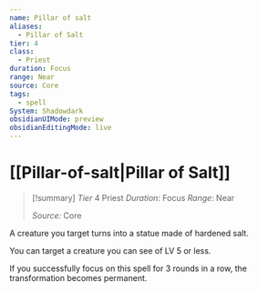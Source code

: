```yaml
---
name: Pillar of salt
aliases:
  - Pillar of Salt
tier: 4
class:
  - Priest
duration: Focus
range: Near
source: Core
tags:
  - spell
System: Shadowdark
obsidianUIMode: preview
obsidianEditingMode: live
---
```

# [[Pillar-of-salt|Pillar of Salt]]

>[!summary]
> *Tier* 4
> Priest
> *Duration*: Focus
> *Range*: Near
> 
> *Source:* Core


A creature you target turns into a statue made of hardened salt. 

You can target a creature you can see of LV 5 or less. 

If you successfully focus on this spell for 3 rounds in a row, the transformation becomes permanent.


